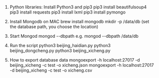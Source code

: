 1. Python libraries:
   Install Python3 and pip3
   pip3 install beautifulsoup4
   pip3 install requests
   pip3 install lxml
   pip3 install pymongo

2. Install Mongodb on MAC 
   brew install mongodb
   mkdir -p /data/db (set the database path, you choose the location)

3. Start Mongod
   mongod --dbpath <path to data directory>
   e.g. mongod --dbpath /data/db

4. Run the script
   python3 beijing_haidian.py
   python3 beijing_dongcheng.py
   python3 beijing_xicheng.py
   
5. How to export database data
   mongoexport -h localhost:27017 -d beijing_xicheng -c test -o xicheng.json
   mongoexport -h localhost:27017 -d beijing_xicheng -c test -o xicheng.csv

